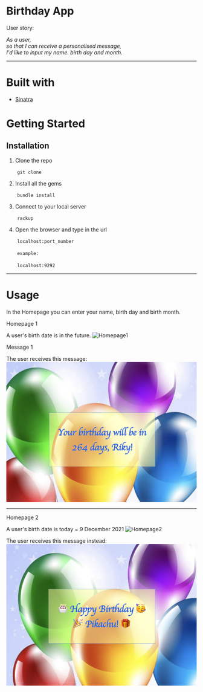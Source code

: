 # Birthday App

User story:

_As a user,  
so that I can receive a personalised message,  
I'd like to input my name. birth day and month._  

---
# Built with
- [Sinatra](https://github.com/sinatra/sinatra)

# Getting Started
## Installation

1. Clone the repo
```
    git clone 
```
2. Install all the gems
```
    bundle install
```
3. Connect to your local server
```
    rackup
```
4. Open the browser and type in the url
```
    localhost:port_number

    example:

    localhost:9292
```

---
# Usage

In the Homepage you can enter your name, birth day and birth month.

Homepage 1

A user's birth date is in the future.
![Homepage1](/images/homepage1.png)

Message 1

The user receives this message:
![Days left to birthday](/images/days_left_to_bday.png)

---
Homepage 2

A user's birth date is today = 9 December 2021
![Homepage2](/images/homepage2.png)

The user receives this message instead:
![Happy Birthday message](/images/happy_birthday_message.png)
